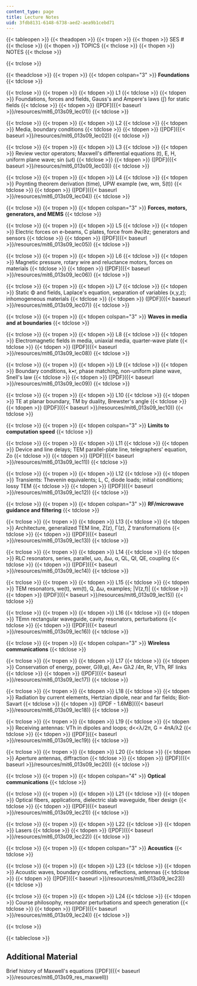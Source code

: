 ```yaml
---
content_type: page
title: Lecture Notes
uid: 3fdb8131-6148-6738-aed2-aea9b1cebd71
---
```


{{< tableopen >}}
{{< theadopen >}}
{{< tropen >}}
{{< thopen >}}
SES #
{{< thclose >}}
{{< thopen >}}
TOPICS
{{< thclose >}}
{{< thopen >}}
NOTES
{{< thclose >}}

{{< trclose >}}

{{< theadclose >}}
{{< tropen >}}
{{< tdopen colspan="3" >}}
**Foundations**
{{< tdclose >}}

{{< trclose >}}
{{< tropen >}}
{{< tdopen >}}
L1
{{< tdclose >}}
{{< tdopen >}}
Foundations, forces and fields, Gauss's and Ampere's laws (∫) for static fields
{{< tdclose >}}
{{< tdopen >}}
([PDF]({{< baseurl >}}/resources/mit6_013s09_lec01))
{{< tdclose >}}

{{< trclose >}}
{{< tropen >}}
{{< tdopen >}}
L2
{{< tdclose >}}
{{< tdopen >}}
Media, boundary conditions
{{< tdclose >}}
{{< tdopen >}}
([PDF]({{< baseurl >}}/resources/mit6_013s09_lec02))
{{< tdclose >}}

{{< trclose >}}
{{< tropen >}}
{{< tdopen >}}
L3
{{< tdclose >}}
{{< tdopen >}}
Review vector operators; Maxwell's differential equations (t), E, H, uniform plane wave; sin (ωt)
{{< tdclose >}}
{{< tdopen >}}
([PDF]({{< baseurl >}}/resources/mit6_013s09_lec03))
{{< tdclose >}}

{{< trclose >}}
{{< tropen >}}
{{< tdopen >}}
L4
{{< tdclose >}}
{{< tdopen >}}
Poynting theorem derivation (time), UPW example (we, wm, S(t))
{{< tdclose >}}
{{< tdopen >}}
([PDF]({{< baseurl >}}/resources/mit6_013s09_lec04))
{{< tdclose >}}

{{< trclose >}}
{{< tropen >}}
{{< tdopen colspan="3" >}}
**Forces, motors, generators, and MEMS**
{{< tdclose >}}

{{< trclose >}}
{{< tropen >}}
{{< tdopen >}}
L5
{{< tdclose >}}
{{< tdopen >}}
Electric forces on e-beams, C plates, force from ∂w/∂z; generators and sensors
{{< tdclose >}}
{{< tdopen >}}
([PDF]({{< baseurl >}}/resources/mit6_013s09_lec05))
{{< tdclose >}}

{{< trclose >}}
{{< tropen >}}
{{< tdopen >}}
L6
{{< tdclose >}}
{{< tdopen >}}
Magnetic pressure, rotary wire and reluctance motors, forces on materials
{{< tdclose >}}
{{< tdopen >}}
([PDF]({{< baseurl >}}/resources/mit6_013s09_lec06))
{{< tdclose >}}

{{< trclose >}}
{{< tropen >}}
{{< tdopen >}}
L7
{{< tdclose >}}
{{< tdopen >}}
Static Φ and fields, Laplace's equation, separation of variables (x,y,z); inhomogeneous materials
{{< tdclose >}}
{{< tdopen >}}
([PDF]({{< baseurl >}}/resources/mit6_013s09_lec07))
{{< tdclose >}}

{{< trclose >}}
{{< tropen >}}
{{< tdopen colspan="3" >}}
**Waves in media and at boundaries**
{{< tdclose >}}

{{< trclose >}}
{{< tropen >}}
{{< tdopen >}}
L8
{{< tdclose >}}
{{< tdopen >}}
Electromagnetic fields in media, uniaxial media, quarter-wave plate
{{< tdclose >}}
{{< tdopen >}}
([PDF]({{< baseurl >}}/resources/mit6_013s09_lec08))
{{< tdclose >}}

{{< trclose >}}
{{< tropen >}}
{{< tdopen >}}
L9
{{< tdclose >}}
{{< tdopen >}}
Boundary conditions, k•r, phase matching, non-uniform plane wave, Snell's law
{{< tdclose >}}
{{< tdopen >}}
([PDF]({{< baseurl >}}/resources/mit6_013s09_lec09))
{{< tdclose >}}

{{< trclose >}}
{{< tropen >}}
{{< tdopen >}}
L10
{{< tdclose >}}
{{< tdopen >}}
TE at planar boundary, TM by duality, Brewster's angle
{{< tdclose >}}
{{< tdopen >}}
([PDF]({{< baseurl >}}/resources/mit6_013s09_lec10))
{{< tdclose >}}

{{< trclose >}}
{{< tropen >}}
{{< tdopen colspan="3" >}}
**Limits to computation speed**
{{< tdclose >}}

{{< trclose >}}
{{< tropen >}}
{{< tdopen >}}
L11
{{< tdclose >}}
{{< tdopen >}}
Device and line delays; TEM parallel-plate line, telegraphers' equation, Zo
{{< tdclose >}}
{{< tdopen >}}
([PDF]({{< baseurl >}}/resources/mit6_013s09_lec11))
{{< tdclose >}}

{{< trclose >}}
{{< tropen >}}
{{< tdopen >}}
L12
{{< tdclose >}}
{{< tdopen >}}
Transients: Thevenin equivalents; L, C, diode loads; initial conditions; lossy TEM
{{< tdclose >}}
{{< tdopen >}}
([PDF]({{< baseurl >}}/resources/mit6_013s09_lec12))
{{< tdclose >}}

{{< trclose >}}
{{< tropen >}}
{{< tdopen colspan="3" >}}
**RF/microwave guidance and filtering**
{{< tdclose >}}

{{< trclose >}}
{{< tropen >}}
{{< tdopen >}}
L13
{{< tdclose >}}
{{< tdopen >}}
Architecture, generalized TEM line, Ζ(z), Γ(z), Ζ transformations
{{< tdclose >}}
{{< tdopen >}}
([PDF]({{< baseurl >}}/resources/mit6_013s09_lec13))
{{< tdclose >}}

{{< trclose >}}
{{< tropen >}}
{{< tdopen >}}
L14
{{< tdclose >}}
{{< tdopen >}}
RLC resonators, series, parallel, ωo, ∆ω, α, QL, QI, QE, coupling
{{< tdclose >}}
{{< tdopen >}}
([PDF]({{< baseurl >}}/resources/mit6_013s09_lec14))
{{< tdclose >}}

{{< trclose >}}
{{< tropen >}}
{{< tdopen >}}
L15
{{< tdclose >}}
{{< tdopen >}}
TEM resonators, we(t), wm(t), Q, ∆ω, examples; |V(z,f)|
{{< tdclose >}}
{{< tdopen >}}
([PDF]({{< baseurl >}}/resources/mit6_013s09_lec15))
{{< tdclose >}}

{{< trclose >}}
{{< tropen >}}
{{< tdopen >}}
L16
{{< tdclose >}}
{{< tdopen >}}
TEmn rectangular waveguide, cavity resonators, perturbations
{{< tdclose >}}
{{< tdopen >}}
([PDF]({{< baseurl >}}/resources/mit6_013s09_lec16))
{{< tdclose >}}

{{< trclose >}}
{{< tropen >}}
{{< tdopen colspan="3" >}}
**Wireless communications**
{{< tdclose >}}

{{< trclose >}}
{{< tropen >}}
{{< tdopen >}}
L17
{{< tdclose >}}
{{< tdopen >}}
Conservation of energy, power, G(θ,φ), Ae\= Gλ2 /4π, Rr, VTh, RF links
{{< tdclose >}}
{{< tdopen >}}
([PDF]({{< baseurl >}}/resources/mit6_013s09_lec17))
{{< tdclose >}}

{{< trclose >}}
{{< tropen >}}
{{< tdopen >}}
L18
{{< tdclose >}}
{{< tdopen >}}
Radiation by current elements, Hertzian dipole, near and far fields; Biot-Savart
{{< tdclose >}}
{{< tdopen >}}
([PDF - 1.6MB]({{< baseurl >}}/resources/mit6_013s09_lec18))
{{< tdclose >}}

{{< trclose >}}
{{< tropen >}}
{{< tdopen >}}
L19
{{< tdclose >}}
{{< tdopen >}}
Receiving antennas: VTh in dipoles and loops; d\<\<λ/2π, G = 4πA/λ2
{{< tdclose >}}
{{< tdopen >}}
([PDF]({{< baseurl >}}/resources/mit6_013s09_lec19))
{{< tdclose >}}

{{< trclose >}}
{{< tropen >}}
{{< tdopen >}}
L20
{{< tdclose >}}
{{< tdopen >}}
Aperture antennas, diffraction
{{< tdclose >}}
{{< tdopen >}}
([PDF]({{< baseurl >}}/resources/mit6_013s09_lec20))
{{< tdclose >}}

{{< trclose >}}
{{< tropen >}}
{{< tdopen colspan="4" >}}
**Optical communications**
{{< tdclose >}}

{{< trclose >}}
{{< tropen >}}
{{< tdopen >}}
L21
{{< tdclose >}}
{{< tdopen >}}
Optical fibers, applications, dielectric slab waveguide, fiber design
{{< tdclose >}}
{{< tdopen >}}
([PDF]({{< baseurl >}}/resources/mit6_013s09_lec21))
{{< tdclose >}}

{{< trclose >}}
{{< tropen >}}
{{< tdopen >}}
L22
{{< tdclose >}}
{{< tdopen >}}
Lasers
{{< tdclose >}}
{{< tdopen >}}
([PDF]({{< baseurl >}}/resources/mit6_013s09_lec22))
{{< tdclose >}}

{{< trclose >}}
{{< tropen >}}
{{< tdopen colspan="3" >}}
**Acoustics**
{{< tdclose >}}

{{< trclose >}}
{{< tropen >}}
{{< tdopen >}}
L23
{{< tdclose >}}
{{< tdopen >}}
Acoustic waves, boundary conditions, reflections, antennas
{{< tdclose >}}
{{< tdopen >}}
([PDF]({{< baseurl >}}/resources/mit6_013s09_lec23))
{{< tdclose >}}

{{< trclose >}}
{{< tropen >}}
{{< tdopen >}}
L24
{{< tdclose >}}
{{< tdopen >}}
Course philosophy, resonator perturbations and speech generation
{{< tdclose >}}
{{< tdopen >}}
([PDF]({{< baseurl >}}/resources/mit6_013s09_lec24))
{{< tdclose >}}

{{< trclose >}}

{{< tableclose >}}

Additional Material
-------------------

Brief history of Maxwell's equations ([PDF]({{< baseurl >}}/resources/mit6_013s09_res_maxwell))